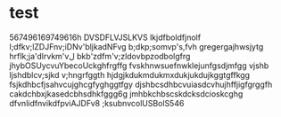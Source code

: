 # test
567496169749616h
DVSDFLVJSLKVS
lkjdfboldfjnolf
l;dfkv;lZDJFnv;iDNv'bljkadNFvg
b;dkp;somvp's,fvh
gregergajhwsjytg
hrflk;ja'dlrvkm'vل
bkb'zdfm'v;zldovbpzodbolgfrg
jhybOSUycvuYbecoUckghfrgffg
fvskhnwsuefnwklejunfgsdjmfgg
vjshb ljshdblcv;sjkd v;hngrfggth
hjdgjkdukmdukmxdukjukdujkggtgffkgg
fsjkdhbcfjsahvcujghcgfyghggtfgy
djshbcsdhbcvuiasdcvhujhffjigfgrggfh
cakdchbxjkasedcbhsdhkfggg6g
jmhbkchbscskdcksdcioskcghg
dfvnlidfnvikdfpviAJDFv8
;ksubnvcolUSBolS546
